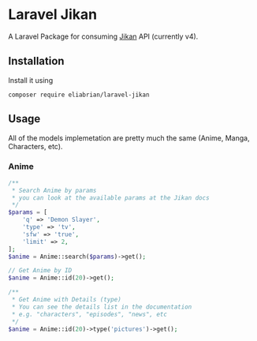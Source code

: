 # Laravel Jikan
A Laravel Package for consuming [Jikan](https://jikan.moe/) API (currently v4).

## Installation
Install it using
```
composer require eliabrian/laravel-jikan
```

## Usage
All of the models implemetation are pretty much the same (Anime, Manga, Characters, etc).
### Anime
```php
/**
 * Search Anime by params
 * you can look at the available params at the Jikan docs
 */
$params = [
    'q' => 'Demon Slayer',
    'type' => 'tv',
    'sfw' => 'true',
    'limit' => 2,
];
$anime = Anime::search($params)->get();

// Get Anime by ID
$anime = Anime::id(20)->get();

/**
 * Get Anime with Details (type)
 * You can see the details list in the documentation
 * e.g. "characters", "episodes", "news", etc
 */
$anime = Anime::id(20)->type('pictures')->get();
```